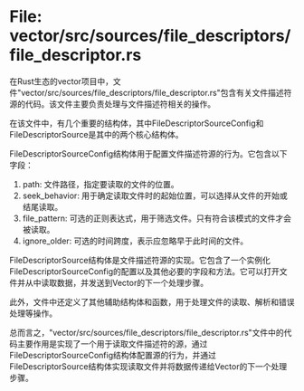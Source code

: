 # File: vector/src/sources/file_descriptors/file_descriptor.rs

在Rust生态的vector项目中，文件"vector/src/sources/file_descriptors/file_descriptor.rs"包含有关文件描述符源的代码。该文件主要负责处理与文件描述符相关的操作。

在该文件中，有几个重要的结构体，其中FileDescriptorSourceConfig和FileDescriptorSource是其中的两个核心结构体。

FileDescriptorSourceConfig结构体用于配置文件描述符源的行为。它包含以下字段：

1. path: 文件路径，指定要读取的文件的位置。
2. seek_behavior: 用于确定读取文件时的起始位置，可以选择从文件的开始或结尾读取。
3. file_pattern: 可选的正则表达式，用于筛选文件。只有符合该模式的文件才会被读取。
4. ignore_older: 可选的时间跨度，表示应忽略早于此时间的文件。

FileDescriptorSource结构体是文件描述符源的实现。它包含了一个实例化FileDescriptorSourceConfig的配置以及其他必要的字段和方法。它可以打开文件并从中读取数据，并发送到Vector的下一个处理步骤。

此外，文件中还定义了其他辅助结构体和函数，用于处理文件的读取、解析和错误处理等操作。

总而言之，"vector/src/sources/file_descriptors/file_descriptor.rs"文件中的代码主要作用是实现了一个用于读取文件描述符的源，通过FileDescriptorSourceConfig结构体配置源的行为，并通过FileDescriptorSource结构体实现读取文件并将数据传递给Vector的下一个处理步骤。

